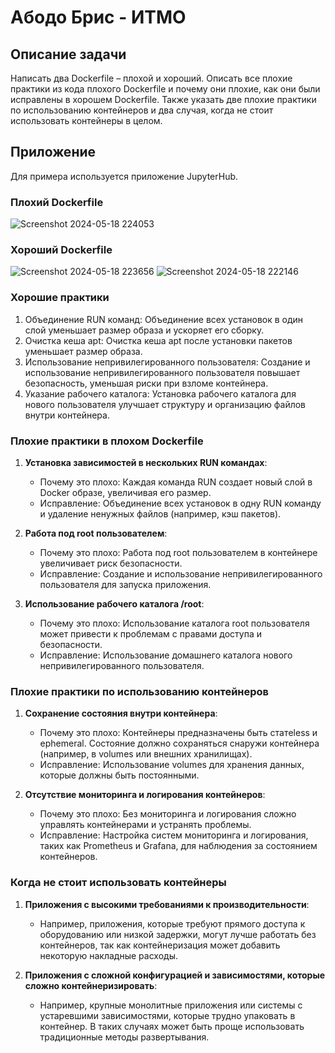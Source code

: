 # Абодо Брис - ИТМО
## Описание задачи

Написать два Dockerfile – плохой и хороший. Описать все плохие практики из кода плохого Dockerfile и почему они плохие, как они были исправлены в хорошем Dockerfile. Также указать две плохие практики по использованию контейнеров и два случая, когда не стоит использовать контейнеры в целом.

## Приложение

Для примера используется приложение JupyterHub.

### Плохий Dockerfile
![Screenshot 2024-05-18 224053](https://github.com/boodscode237/containers_in_docker/assets/65740750/8f358790-a8d0-4c72-923d-c59336d9182c)


### Хороший Dockerfile


![Screenshot 2024-05-18 223656](https://github.com/boodscode237/containers_in_docker/assets/65740750/9fcf7c87-6874-4dde-a47e-1a3dc4b4a6d2)
![Screenshot 2024-05-18 222146](https://github.com/boodscode237/containers_in_docker/assets/65740750/7ab45f7c-4ee9-47eb-bcbe-de8825c2c0d9)

### Хорошие практики
1. Объединение RUN команд: Объединение всех установок в один слой уменьшает размер образа и ускоряет его сборку.
2. Очистка кеша apt: Очистка кеша apt после установки пакетов уменьшает размер образа.
3. Использование непривилегированного пользователя: Создание и использование непривилегированного пользователя повышает безопасность, уменьшая риски при взломе контейнера.
4. Указание рабочего каталога: Установка рабочего каталога для нового пользователя улучшает структуру и организацию файлов внутри контейнера.

### Плохие практики в плохом Dockerfile

1. **Установка зависимостей в нескольких RUN командах**:
    - Почему это плохо: Каждая команда RUN создает новый слой в Docker образе, увеличивая его размер.
    - Исправление: Объединение всех установок в одну RUN команду и удаление ненужных файлов (например, кэш пакетов).

2. **Работа под root пользователем**:
    - Почему это плохо: Работа под root пользователем в контейнере увеличивает риск безопасности.
    - Исправление: Создание и использование непривилегированного пользователя для запуска приложения.

3. **Использование рабочего каталога /root**:
    - Почему это плохо: Использование каталога root пользователя может привести к проблемам с правами доступа и безопасности.
    - Исправление: Использование домашнего каталога нового непривилегированного пользователя.

### Плохие практики по использованию контейнеров

1. **Сохранение состояния внутри контейнера**:
    - Почему это плохо: Контейнеры предназначены быть статeless и ephemeral. Состояние должно сохраняться снаружи контейнера (например, в volumes или внешних хранилищах).
    - Исправление: Использование volumes для хранения данных, которые должны быть постоянными.

2. **Отсутствие мониторинга и логирования контейнеров**:
    - Почему это плохо: Без мониторинга и логирования сложно управлять контейнерами и устранять проблемы.
    - Исправление: Настройка систем мониторинга и логирования, таких как Prometheus и Grafana, для наблюдения за состоянием контейнеров.

### Когда не стоит использовать контейнеры

1. **Приложения с высокими требованиями к производительности**:
    - Например, приложения, которые требуют прямого доступа к оборудованию или низкой задержки, могут лучше работать без контейнеров, так как контейнеризация может добавить некоторую накладные расходы.

2. **Приложения с сложной конфигурацией и зависимостями, которые сложно контейнеризировать**:
    - Например, крупные монолитные приложения или системы с устаревшими зависимостями, которые трудно упаковать в контейнер. В таких случаях может быть проще использовать традиционные методы развертывания.
